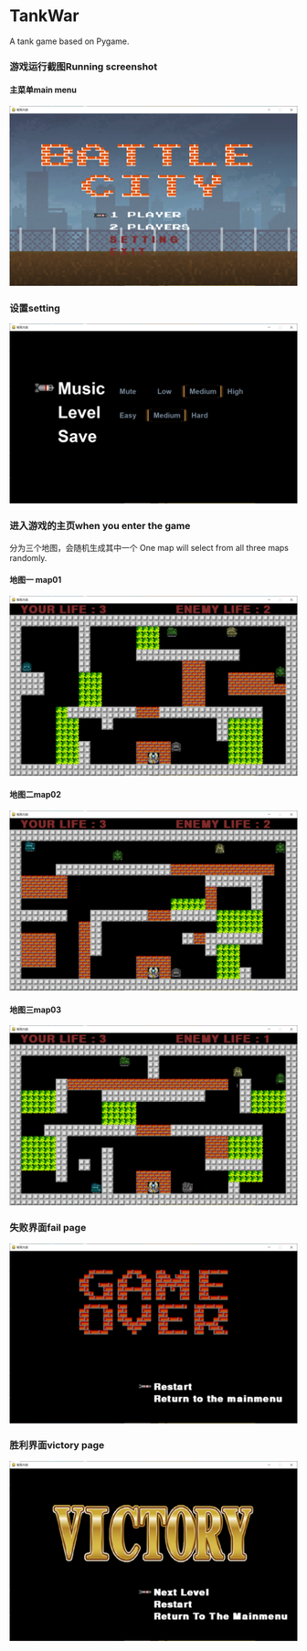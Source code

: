# TankWar
A tank game based on Pygame.

### 游戏运行截图Running screenshot
#### 主菜单main menu
![mainMenu](resource/screen/mainMenu.png)
### 设置setting
![setting](resource/screen/setting.png)
### 进入游戏的主页when you enter the game
分为三个地图，会随机生成其中一个
One map will select from all three maps randomly.
#### 地图一 map01
![map1](resource/screen/map1.png)
#### 地图二map02
![map2](resource/screen/map2.png)
#### 地图三map03
![map3](resource/screen/map3.png)
### 失败界面fail page
![gameOver](resource/screen/gameOver.png)
### 胜利界面victory page
![victory](resource/screen/victory.png)
